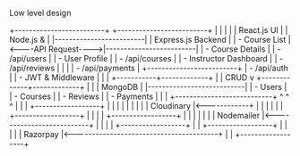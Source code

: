 Low level design


+-------------------------+                     +-------------------------+
|                         |                     |                         |
|      React.js UI        |                     |       Node.js &         |
|-------------------------|                     |    Express.js Backend   |
| - Course List           |<----API Request---->|-------------------------|
| - Course Details        |                     | - /api/users            |
| - User Profile          |                     | - /api/courses          |
| - Instructor Dashboard  |                     | - /api/reviews          |
|                         |                     | - /api/payments         |
+-------------------------+                     | - /api/auth             |
                                                 | - JWT & Middleware     |
                                                 |                         |
                                                 +-----------+-------------+
                                                             |
                                                             | CRUD
                                                             v
                                               +-------------+-------------+
                                               |                           |
                                               |         MongoDB           |
                                               |---------------------------|
                                               | - Users                   |
                                               | - Courses                 |
                                               | - Reviews                 |
                                               | - Payments                |
                                               |                           |
                                               +---------------------------+
                                                 ^            ^             ^
                                                 |            |             |
                +------------------+             |            |             |
                |                  |             |            |             |
                |   Cloudinary     |<------------+            |             |
                |                  |                          |             |
                +------------------+                          |             |
                                                               |             |
                +------------------+                           |             |
                |                  |                           |             |
                |   Nodemailer     |<--------------------------+             |
                |                  |                                         |
                +------------------+                                         |
                                                                              |
                +------------------+                                         |
                |                  |                                         |
                |    Razorpay      |<----------------------------------------+
                |                  |
                +------------------+



